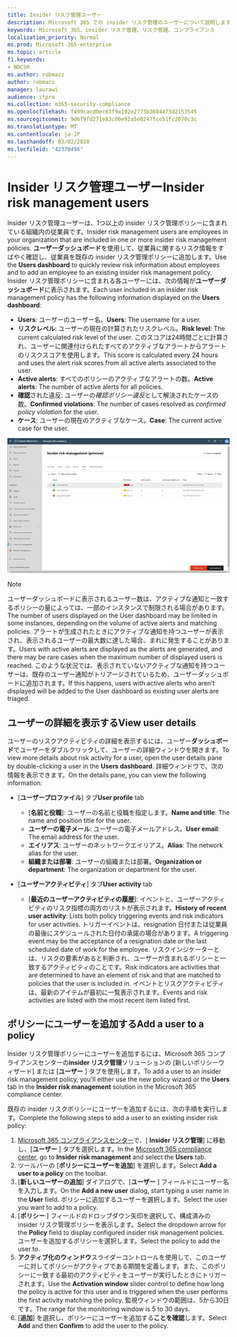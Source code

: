 ```yaml
---
title: Insider リスク管理ユーザー
description: Microsoft 365 での insider リスク管理のユーザーについて説明します。
keywords: Microsoft 365、insider リスク管理、リスク管理、コンプライアンス
localization_priority: Normal
ms.prod: Microsoft-365-enterprise
ms.topic: article
f1.keywords:
- NOCSH
ms.author: robmazz
author: robmazz
manager: laurawi
audience: itpro
ms.collection: m365-security-compliance
ms.openlocfilehash: f499cacd0ec63f9a192e2773b3604473d2153545
ms.sourcegitcommit: 9d6f9fd271e83c00e92a5e0247fcc51fc2070c3c
ms.translationtype: MT
ms.contentlocale: ja-JP
ms.lasthandoff: 03/02/2020
ms.locfileid: "42370496"
---
```

# <a name="insider-risk-management-users"></a><span data-ttu-id="dfaf8-104">Insider リスク管理ユーザー</span><span class="sxs-lookup"><span data-stu-id="dfaf8-104">Insider risk management users</span></span>

<span data-ttu-id="dfaf8-105">Insider リスク管理ユーザーは、1つ以上の insider リスク管理ポリシーに含まれている組織内の従業員です。</span><span class="sxs-lookup"><span data-stu-id="dfaf8-105">Insider risk management users are employees in your organization that are included in one or more insider risk management policies.</span></span> <span data-ttu-id="dfaf8-106">**ユーザーダッシュボード**を使用して、従業員に関するリスク情報をすばやく確認し、従業員を既存の insider リスク管理ポリシーに追加します。</span><span class="sxs-lookup"><span data-stu-id="dfaf8-106">Use the **Users dashboard** to quickly review risk information about employees and to add an employee to an existing insider risk management policy.</span></span> <span data-ttu-id="dfaf8-107">Insider リスク管理ポリシーに含まれる各ユーザーには、次の情報が**ユーザーダッシュボード**に表示されます。</span><span class="sxs-lookup"><span data-stu-id="dfaf8-107">Each user included in an insider risk management policy has the following information displayed on the **Users dashboard**:</span></span>

- <span data-ttu-id="dfaf8-108">**Users**: ユーザーのユーザー名。</span><span class="sxs-lookup"><span data-stu-id="dfaf8-108">**Users**: The username for a user.</span></span>
- <span data-ttu-id="dfaf8-109">**リスクレベル**: ユーザーの現在の計算されたリスクレベル。</span><span class="sxs-lookup"><span data-stu-id="dfaf8-109">**Risk level**: The current calculated risk level of the user.</span></span> <span data-ttu-id="dfaf8-110">このスコアは24時間ごとに計算され、ユーザーに関連付けられたすべてのアクティブなアラートからアラートのリスクスコアを使用します。</span><span class="sxs-lookup"><span data-stu-id="dfaf8-110">This score is calculated every 24 hours and uses the alert risk scores from all active alerts associated to the user.</span></span>
- <span data-ttu-id="dfaf8-111">**Active alerts**: すべてのポリシーのアクティブなアラートの数。</span><span class="sxs-lookup"><span data-stu-id="dfaf8-111">**Active alerts**: The number of active alerts for all policies.</span></span>
- <span data-ttu-id="dfaf8-112">**確認**された違反: ユーザーの*確認ポリシー違反*として解決されたケースの数。</span><span class="sxs-lookup"><span data-stu-id="dfaf8-112">**Confirmed violations**: The number of cases resolved as *confirmed policy violation* for the user.</span></span>
- <span data-ttu-id="dfaf8-113">**ケース**: ユーザーの現在のアクティブなケース。</span><span class="sxs-lookup"><span data-stu-id="dfaf8-113">**Case**: The current active case for the user.</span></span>

![Insider リスク管理ユーザーダッシュボード](../media/insider-risk-users-dashboard.png)

>[!NOTE]
><span data-ttu-id="dfaf8-115">ユーザーダッシュボードに表示されるユーザー数は、アクティブな通知と一致するポリシーの量によっては、一部のインスタンスで制限される場合があります。</span><span class="sxs-lookup"><span data-stu-id="dfaf8-115">The number of users displayed on the User dashboard may be limited in some instances, depending on the volume of active alerts and matching policies.</span></span> <span data-ttu-id="dfaf8-116">アラートが生成されたときにアクティブな通知を持つユーザーが表示され、表示されるユーザーの最大数に達した場合、まれに発生することがあります。</span><span class="sxs-lookup"><span data-stu-id="dfaf8-116">Users with active alerts are displayed as the alerts are generated, and there may be rare cases when the maximum number of displayed users is reached.</span></span> <span data-ttu-id="dfaf8-117">このような状況では、表示されていないアクティブな通知を持つユーザーは、既存のユーザー通知がトリアージされているため、ユーザーダッシュボードに追加されます。</span><span class="sxs-lookup"><span data-stu-id="dfaf8-117">If this happens, users with active alerts who aren’t displayed will be added to the User dashboard as existing user alerts are triaged.</span></span>

## <a name="view-user-details"></a><span data-ttu-id="dfaf8-118">ユーザーの詳細を表示する</span><span class="sxs-lookup"><span data-stu-id="dfaf8-118">View user details</span></span>

<span data-ttu-id="dfaf8-119">ユーザーのリスクアクティビティの詳細を表示するには、ユーザー**ダッシュボード**でユーザーをダブルクリックして、ユーザーの詳細ウィンドウを開きます。</span><span class="sxs-lookup"><span data-stu-id="dfaf8-119">To view more details about risk activity for a user, open the user details pane by double-clicking a user in the **Users dashboard**.</span></span> <span data-ttu-id="dfaf8-120">詳細ウィンドウで、次の情報を表示できます。</span><span class="sxs-lookup"><span data-stu-id="dfaf8-120">On the details pane, you can view the following information:</span></span>

- <span data-ttu-id="dfaf8-121">[**ユーザープロファイル**] タブ</span><span class="sxs-lookup"><span data-stu-id="dfaf8-121">**User profile** tab</span></span>
    - <span data-ttu-id="dfaf8-122">[**名前と役職**]: ユーザーの名前と役職を指定します。</span><span class="sxs-lookup"><span data-stu-id="dfaf8-122">**Name and title**: The name and position title for the user.</span></span>
    - <span data-ttu-id="dfaf8-123">**ユーザーの電子メール**: ユーザーの電子メールアドレス。</span><span class="sxs-lookup"><span data-stu-id="dfaf8-123">**User email**: The email address for the user.</span></span>
    - <span data-ttu-id="dfaf8-124">**エイリアス**: ユーザーのネットワークエイリアス。</span><span class="sxs-lookup"><span data-stu-id="dfaf8-124">**Alias**: The network alias for the user.</span></span>
    - <span data-ttu-id="dfaf8-125">**組織または部署**: ユーザーの組織または部署。</span><span class="sxs-lookup"><span data-stu-id="dfaf8-125">**Organization or department**: The organization or department for the user.</span></span>

- <span data-ttu-id="dfaf8-126">[**ユーザーアクティビティ**] タブ</span><span class="sxs-lookup"><span data-stu-id="dfaf8-126">**User activity** tab</span></span>
    - <span data-ttu-id="dfaf8-127">[**最近のユーザーアクティビティの履歴**]: イベントと、ユーザーアクティビティのリスク指標の両方のリストが表示されます。</span><span class="sxs-lookup"><span data-stu-id="dfaf8-127">**History of recent user activity**: Lists both policy triggering events and risk indicators for user activities.</span></span> <span data-ttu-id="dfaf8-128">トリガーイベントは、resignation 日付または従業員の最後にスケジュールされた日付の承諾の場合があります。</span><span class="sxs-lookup"><span data-stu-id="dfaf8-128">A triggering event may be the acceptance of a resignation date or the last scheduled date of work for the employee.</span></span> <span data-ttu-id="dfaf8-129">リスクインジケーターとは、リスクの要素があると判断され、ユーザーが含まれるポリシーと一致するアクティビティのことです。</span><span class="sxs-lookup"><span data-stu-id="dfaf8-129">Risk indicators are activities that are determined to have an element of risk and that are matched to policies that the user is included in.</span></span> <span data-ttu-id="dfaf8-130">イベントとリスクアクティビティは、最新のアイテムが最初に一覧表示されます。</span><span class="sxs-lookup"><span data-stu-id="dfaf8-130">Events and risk activities are listed with the most recent item listed first.</span></span>

## <a name="add-a-user-to-a-policy"></a><span data-ttu-id="dfaf8-131">ポリシーにユーザーを追加する</span><span class="sxs-lookup"><span data-stu-id="dfaf8-131">Add a user to a policy</span></span>

<span data-ttu-id="dfaf8-132">Insider リスク管理ポリシーにユーザーを追加するには、Microsoft 365 コンプライアンスセンターの**insider リスク管理**ソリューションの [新しいポリシーウィザード] または [**ユーザー** ] タブを使用します。</span><span class="sxs-lookup"><span data-stu-id="dfaf8-132">To add a user to an insider risk management policy, you'll either use the new policy wizard or the **Users** tab in the **Insider risk management** solution in the Microsoft 365 compliance center.</span></span>

<span data-ttu-id="dfaf8-133">既存の insider リスクポリシーにユーザーを追加するには、次の手順を実行します。</span><span class="sxs-lookup"><span data-stu-id="dfaf8-133">Complete the following steps to add a user to an existing insider risk policy:</span></span>

1. <span data-ttu-id="dfaf8-134">[Microsoft 365 コンプライアンスセンター](https://compliance.microsoft.com)で、[ **Insider リスク管理**] に移動し、[**ユーザー** ] タブを選択します。</span><span class="sxs-lookup"><span data-stu-id="dfaf8-134">In the [Microsoft 365 compliance center](https://compliance.microsoft.com), go to **Insider risk management** and select the **Users** tab.</span></span>
2. <span data-ttu-id="dfaf8-135">ツールバーの [**ポリシーにユーザーを追加**] を選択します。</span><span class="sxs-lookup"><span data-stu-id="dfaf8-135">Select **Add a user to a policy** on the toolbar.</span></span>
3. <span data-ttu-id="dfaf8-136">[**新しいユーザーの追加**] ダイアログで、[**ユーザー** ] フィールドにユーザー名を入力します。</span><span class="sxs-lookup"><span data-stu-id="dfaf8-136">On the **Add a new user** dialog, start typing a user name in the **User** field.</span></span> <span data-ttu-id="dfaf8-137">ポリシーに追加するユーザーを選択します。</span><span class="sxs-lookup"><span data-stu-id="dfaf8-137">Select the user you want to add to a policy.</span></span>
4. <span data-ttu-id="dfaf8-138">[**ポリシー** ] フィールドのドロップダウン矢印を選択して、構成済みの insider リスク管理ポリシーを表示します。</span><span class="sxs-lookup"><span data-stu-id="dfaf8-138">Select the dropdown arrow for the **Policy** field to display configured insider risk management policies.</span></span> <span data-ttu-id="dfaf8-139">ユーザーを追加するポリシーを選択します。</span><span class="sxs-lookup"><span data-stu-id="dfaf8-139">Select the policy to add the user to.</span></span>
5. <span data-ttu-id="dfaf8-140">**アクティブ化のウィンドウ**スライダーコントロールを使用して、このユーザーに対してポリシーがアクティブである期間を定義します。また、このポリシーに一致する最初のアクティビティをユーザーが実行したときにトリガーされます。</span><span class="sxs-lookup"><span data-stu-id="dfaf8-140">Use the **Activation window** slider control to define how long the policy is active for this user and is triggered when the user performs the first activity matching the policy.</span></span> <span data-ttu-id="dfaf8-141">監視ウィンドウの範囲は、5から30日です。</span><span class="sxs-lookup"><span data-stu-id="dfaf8-141">The range for the monitoring window is 5 to 30 days.</span></span>
6. <span data-ttu-id="dfaf8-142">[**追加**] を選択し、ポリシーにユーザーを追加する**ことを確認**します。</span><span class="sxs-lookup"><span data-stu-id="dfaf8-142">Select **Add** and then **Confirm** to add the user to the policy.</span></span>
